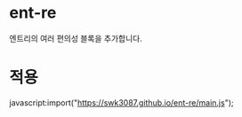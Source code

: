 # ent-re
엔트리의 여러 편의성 블록을 추가합니다.

# 적용
javascript:import("https://swk3087.github.io/ent-re/main.js"); 